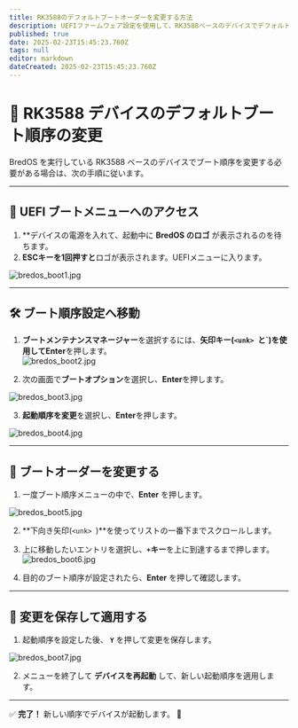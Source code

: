 ```yaml
---
title: RK3588のデフォルトブートオーダーを変更する方法
description: UEFIファームウェア設定を使用して、RK3588ベースのデバイスでデフォルトの起動順序を変更する方法を学びます。
published: true
date: 2025-02-23T15:45:23.760Z
tags: null
editor: markdown
dateCreated: 2025-02-23T15:45:23.760Z
---
```


# 🔄 RK3588 デバイスのデフォルトブート順序の変更

BredOS を実行している RK3588 ベースのデバイスでブート順序を変更する必要がある場合は、次の手順に従います。

---

## 🔹 UEFI ブートメニューへのアクセス

1. \*\*デバイスの電源を入れて、起動中に **BredOS のロゴ** が表示されるのを待ちます。
2. **ESCキーを1回押すと**ロゴが表示されます。UEFIメニューに入ります。

![bredos_boot1.jpg](/boot_images/bredos_boot1.jpg)

---

## 🛠️ ブート順序設定へ移動

1. **ブートメンテナンスマネージャー**を選択するには、**矢印キー(`<unk> `と\`)**を使用して**Enter**を押します。\
  ![bredos_boot2.jpg](/boot_images/bredos_boot2.jpg)

2. 次の画面で**ブートオプション**を選択し、**Enter**を押します。

![bredos_boot3.jpg](/boot_images/bredos_boot3.jpg)

3. **起動順序を変更**を選択し、**Enter**を押します。

![bredos_boot4.jpg](/boot_images/bredos_boot4.jpg)

---

## 🔧 ブートオーダーを変更する

1. 一度ブート順序メニューの中で、**Enter** を押します。

![bredos_boot5.jpg](/boot_images/bredos_boot5.jpg)

2. \*\*下向き矢印(`<unk> `)\*\*を使ってリストの一番下までスクロールします。

3. 上に移動したいエントリを選択し、**`+`キー**を上に到達するまで押します。\
  ![bredos_boot6.jpg](/boot_images/bredos_boot6.jpg)

4. 目的のブート順序が設定されたら、**Enter** を押して確認します。

---

## 💾 変更を保存して適用する

1. 起動順序を設定した後、 **`Y`** を押して変更を保存します。

![bredos_boot7.jpg](/boot_images/bredos_boot7.jpg)

2. メニューを終了して **デバイスを再起動** して、新しい起動順序を適用します。

---

✅ **完了！** 新しい順序でデバイスが起動します。 🚀
